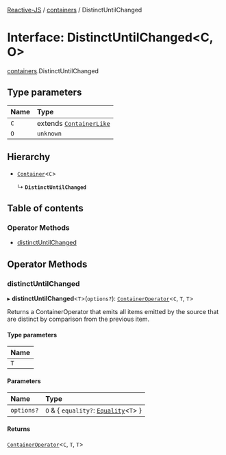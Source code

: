 [Reactive-JS](../README.md) / [containers](../modules/containers.md) / DistinctUntilChanged

# Interface: DistinctUntilChanged<C, O\>

[containers](../modules/containers.md).DistinctUntilChanged

## Type parameters

| Name | Type |
| :------ | :------ |
| `C` | extends [`ContainerLike`](containers.ContainerLike.md) |
| `O` | `unknown` |

## Hierarchy

- [`Container`](containers.Container.md)<`C`\>

  ↳ **`DistinctUntilChanged`**

## Table of contents

### Operator Methods

- [distinctUntilChanged](containers.DistinctUntilChanged.md#distinctuntilchanged)

## Operator Methods

### distinctUntilChanged

▸ **distinctUntilChanged**<`T`\>(`options?`): [`ContainerOperator`](../modules/containers.md#containeroperator)<`C`, `T`, `T`\>

Returns a ContainerOperator that emits all items emitted by the source that
are distinct by comparison from the previous item.

#### Type parameters

| Name |
| :------ |
| `T` |

#### Parameters

| Name | Type |
| :------ | :------ |
| `options?` | `O` & { `equality?`: [`Equality`](../modules/functions.md#equality)<`T`\>  } |

#### Returns

[`ContainerOperator`](../modules/containers.md#containeroperator)<`C`, `T`, `T`\>
